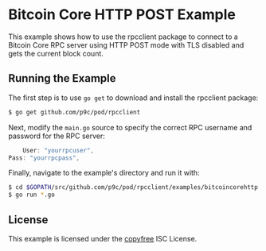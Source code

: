 # Bitcoin Core HTTP POST Example

This example shows how to use the rpcclient package to connect to a Bitcoin Core RPC server using HTTP POST mode with
TLS disabled and gets the current block count.

## Running the Example

The first step is to use `go get` to download and install the rpcclient package:

```bash
$ go get github.com/p9c/pod/rpcclient
```

Next, modify the `main.go` source to specify the correct RPC username and password for the RPC server:

```Go
    User: "yourrpcuser",
Pass: "yourrpcpass",
```

Finally, navigate to the example's directory and run it with:

```bash
$ cd $GOPATH/src/github.com/p9c/pod/rpcclient/examples/bitcoincorehttp
$ go run *.go
```

## License

This example is licensed under the [copyfree](http://copyfree.org) ISC License.
